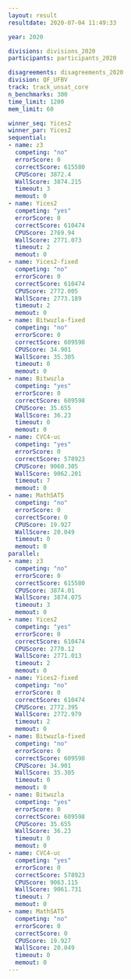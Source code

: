 ```yaml
---
layout: result
resultdate: 2020-07-04 11:49:33

year: 2020

divisions: divisions_2020
participants: participants_2020

disagreements: disagreements_2020
division: QF_UFBV
track: track_unsat_core
n_benchmarks: 300
time_limit: 1200
mem_limit: 60

winner_seq: Yices2
winner_par: Yices2
sequential:
- name: z3
  competing: "no"
  errorScore: 0
  correctScore: 615580
  CPUScore: 3872.4
  WallScore: 3874.215
  timeout: 3
  memout: 0
- name: Yices2
  competing: "yes"
  errorScore: 0
  correctScore: 610474
  CPUScore: 2769.94
  WallScore: 2771.073
  timeout: 2
  memout: 0
- name: Yices2-fixed
  competing: "no"
  errorScore: 0
  correctScore: 610474
  CPUScore: 2772.005
  WallScore: 2773.189
  timeout: 2
  memout: 0
- name: Bitwuzla-fixed
  competing: "no"
  errorScore: 0
  correctScore: 609598
  CPUScore: 34.901
  WallScore: 35.305
  timeout: 0
  memout: 0
- name: Bitwuzla
  competing: "yes"
  errorScore: 0
  correctScore: 609598
  CPUScore: 35.655
  WallScore: 36.23
  timeout: 0
  memout: 0
- name: CVC4-uc
  competing: "yes"
  errorScore: 0
  correctScore: 578923
  CPUScore: 9060.305
  WallScore: 9062.201
  timeout: 7
  memout: 0
- name: MathSAT5
  competing: "no"
  errorScore: 0
  correctScore: 0
  CPUScore: 19.927
  WallScore: 20.049
  timeout: 0
  memout: 0
parallel:
- name: z3
  competing: "no"
  errorScore: 0
  correctScore: 615580
  CPUScore: 3874.01
  WallScore: 3874.075
  timeout: 3
  memout: 0
- name: Yices2
  competing: "yes"
  errorScore: 0
  correctScore: 610474
  CPUScore: 2770.12
  WallScore: 2771.013
  timeout: 2
  memout: 0
- name: Yices2-fixed
  competing: "no"
  errorScore: 0
  correctScore: 610474
  CPUScore: 2772.395
  WallScore: 2772.979
  timeout: 2
  memout: 0
- name: Bitwuzla-fixed
  competing: "no"
  errorScore: 0
  correctScore: 609598
  CPUScore: 34.901
  WallScore: 35.305
  timeout: 0
  memout: 0
- name: Bitwuzla
  competing: "yes"
  errorScore: 0
  correctScore: 609598
  CPUScore: 35.655
  WallScore: 36.23
  timeout: 0
  memout: 0
- name: CVC4-uc
  competing: "yes"
  errorScore: 0
  correctScore: 578923
  CPUScore: 9063.115
  WallScore: 9061.731
  timeout: 7
  memout: 0
- name: MathSAT5
  competing: "no"
  errorScore: 0
  correctScore: 0
  CPUScore: 19.927
  WallScore: 20.049
  timeout: 0
  memout: 0
---
```

